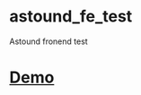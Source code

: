 # astound_fe_test
Astound fronend test
<h1><a href="https://logolevel.github.io/projects/astound_fe_test/index.html">Demo</a></h1>

